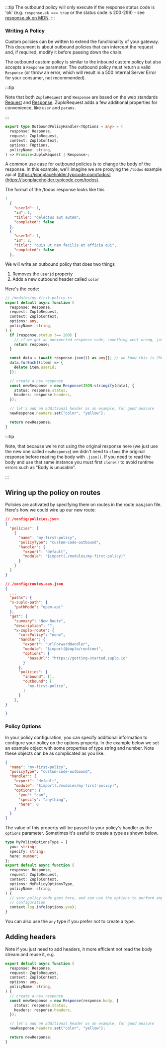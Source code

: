 :::tip The outbound policy will only execute if the response status code is 'ok'
(e.g. `response.ok === true` or the status code is 200-299) - see
[response.ok on MDN](https://developer.mozilla.org/en-US/docs/Web/API/Response/ok).
:::

### Writing A Policy

Custom policies can be written to extend the functionality of your gateway. This
document is about outbound policies that can intercept the request and, if
required, modify it before passing down the chain.

The outbound custom policy is similar to the inbound custom policy but also
accepts a `Response` parameter. The outbound policy must return a valid
`Response` (or throw an error, which will result in a 500 Internal Server Error
for your consumer, not recommended).

:::tip

Note that both `ZuploRequest` and `Response` are based on the web standards
[Request](https://developer.mozilla.org/en-US/docs/Web/API/request) and
[Response](https://developer.mozilla.org/en-US/docs/Web/API/Response).
ZuploRequest adds a few additional properties for convenience, like `user` and
`params`.

:::

```ts
export type OutboundPolicyHandler<TOptions = any> = (
  response: Response,
  request: ZuploRequest,
  context: ZuploContext,
  options: TOptions,
  policyName: string,
) => Promise<ZuploRequest | Response>;
```

A common use case for outbound policies is to change the body of the response.
In this example, we'll imagine we are proxying the `/todos` example api at
[https://jsonplaceholder.typicode.com/todos](https://jsonplaceholder.typicode.com/todos).

The format of the /todos response looks like this

```json
[
  {
    "userId": 1,
    "id": 1,
    "title": "delectus aut autem",
    "completed": false
  },
  {
    "userId": 1,
    "id": 2,
    "title": "quis ut nam facilis et officia qui",
    "completed": false
  },
```

We will write an outbound policy that does two things

1. Removes the `userId` property
2. Adds a new outbound header called `color`

Here's the code:

```ts
// /modules/my-first-policy.ts
export default async function (
  response: Response,
  request: ZuploRequest,
  context: ZuploContext,
  options: any,
  policyName: string,
) {
  if (response.status !== 200) {
    // if we get an unexpected response code, something went wrong, just let the response flow
    return response;
  }

  const data = (await response.json()) as any[]; // we know this is JSON and an array
  data.forEach((item) => {
    delete item.userId;
  });

  // create a new response
  const newResponse = new Response(JSON.stringify(data), {
    status: response.status,
    headers: response.headers,
  });

  // let's add an additional header as an example, for good measure
  newResponse.headers.set("color", "yellow");

  return newResponse;
}
```

:::tip

Note, that because we're not using the original response here (we just use the
new one called `newResponse`) we didn't need to `clone` the original response
before reading the body with `.json()`. If you need to read the body and use
that same instance you must first `clone()` to avoid runtime errors such as
"Body is unusable".

:::

## Wiring up the policy on routes

Policies are activated by specifying them on routes in the route.oas.json file.
Here's how we could wire up our new route:

```json
// /config/policies.json
{
  "policies": [
    {
      "name": "my-first-policy",
      "policyType": "custom-code-outbound",
      "handler": {
        "export": "default",
        "module": "$import(./modules/my-first-policy)"
      }
    }
  ]
}
```

```json
// /config/routes.oas.json
{
  ...
  "paths": {
  "x-zuplo-path": {
    "pathMode": "open-api"
  },
  "get": {
    "summary": "New Route",
    "description": "",
    "x-zuplo-route": {
      "corsPolicy": "none",
      "handler": {
        "export": "urlForwardHandler",
        "module": "$import(@zuplo/runtime)",
        "options": {
          "baseUrl": "https://getting-started.zuplo.io"
        }
      },
      "policies": {
        "inbound": [],
        "outbound": [
          "my-first-policy",
        ]
      }
    },
}

}
```

### Policy Options

In your policy configuration, you can specify additional information to
configure your policy on the options property. In the example below we set an
example object with some properties of type string and number. Note these
objects can be as complicated as you like.

```json
{
  "name": "my-first-policy",
  "policyType": "custom-code-outbound",
  "handler": {
    "export": "default",
    "module": "$import(./modules/my-first-policy)",
    "options": {
      "you": "can",
      "specify": "anything",
      "here": 0
    }
  }
}
```

The value of this property will be passed to your policy's handler as the
`options` parameter. Sometimes it's useful to create a type as shown below.

```ts
type MyPolicyOptionsType = {
  you: string;
  specify: string;
  here: number;
};
export default async function (
  response: Response,
  request: ZuploRequest,
  context: ZuploContext,
  options: MyPolicyOptionsType,
  policyName: string,
) {
  // your policy code goes here, and can use the options to perform any
  // configuration
  context.log.info(options.you);
}
```

You can also use the `any` type if you prefer not to create a type.

## Adding headers

Note if you just need to add headers, it more efficient not read the body stream
and reuse it, e.g.

```ts
export default async function (
  response: Response,
  request: ZuploRequest,
  context: ZuploContext,
  options: any,
  policyName: string,
) {
  // create a new response
  const newResponse = new Response(response.body, {
    status: response.status,
    headers: response.headers,
  });

  // let's add an additional header as an example, for good measure
  newResponse.headers.set("color", "yellow");

  return newResponse;
}
```
